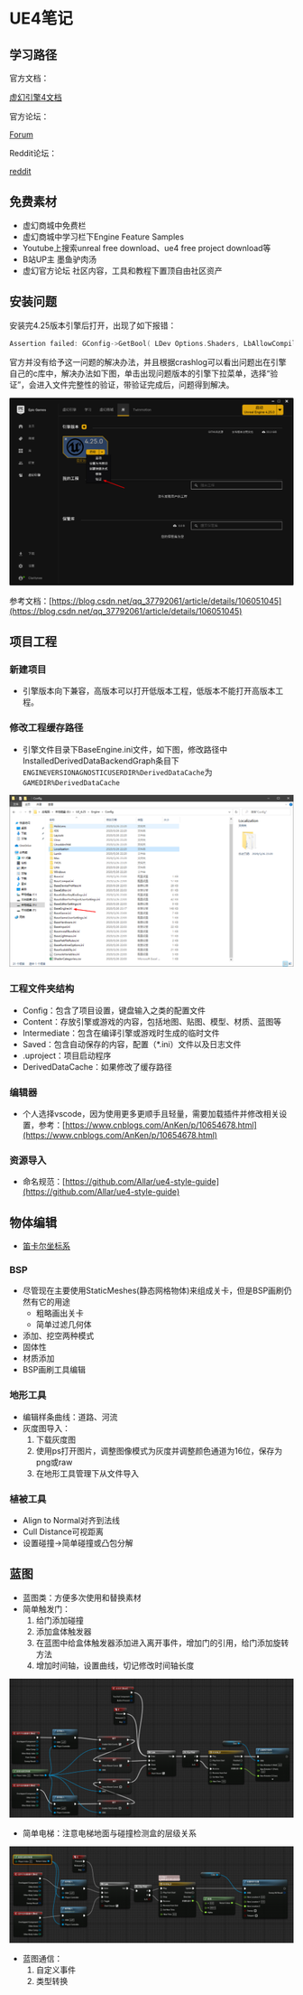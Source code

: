 # UE4笔记

## 学习路径

官方文档：

[虚幻引擎4文档](https://docs.unrealengine.com/zh-CN/index.html)

官方论坛：

[Forum](https://forums.unrealengine.com/)

Reddit论坛：

[reddit](https://www.reddit.com/)

## 免费素材

- 虚幻商城中免费栏
- 虚幻商城中学习栏下Engine Feature Samples
- Youtube上搜索unreal free download、ue4 free project download等
- B站UP主 墨鱼驴肉汤
- 虚幻官方论坛 社区内容，工具和教程下置顶自由社区资产

## 安装问题

安装完4.25版本引擎后打开，出现了如下报错：

```cpp
Assertion failed: GConfig->GetBool( LDev Options.Shaders, LbAllowCompilingThroughWorkers, bAllowCompilingThroughWorkers, GEngineIni ) [File:D:/Build/++UE4/Sync/Engine/Source/Runtime/Engine/Private/ShaderCompiler/ShaderCompiler.cpp]
```

官方并没有给予这一问题的解决办法，并且根据crashlog可以看出问题出在引擎自己的c库中，解决办法如下图，单击出现问题版本的引擎下拉菜单，选择“验证”，会进入文件完整性的验证，带验证完成后，问题得到解决。

![Untitled%20c5e118f52741420b960728d3f8db8548/Untitled.png](./MarkDownImg/Untitled.png)

参考文档：[https://blog.csdn.net/qq_37792061/article/details/106051045](https://blog.csdn.net/qq_37792061/article/details/106051045)

## 项目工程

### 新建项目

- 引擎版本向下兼容，高版本可以打开低版本工程，低版本不能打开高版本工程。

### 修改工程缓存路径

- 引擎文件目录下BaseEngine.ini文件，如下图，修改路径中InstalledDerivedDataBackendGraph条目下`ENGINEVERSIONAGNOSTICUSERDIR%DerivedDataCache`为`GAMEDIR%DerivedDataCache`

![Untitled%20c5e118f52741420b960728d3f8db8548/Untitled%201.png](./MarkDownImg/Untitled1.png)

### 工程文件夹结构

- Config：包含了项目设置，键盘输入之类的配置文件
- Content：存放引擎或游戏的内容，包括地图、贴图、模型、材质、蓝图等
- Intermediate：包含在编译引擎或游戏时生成的临时文件
- Saved：包含自动保存的内容，配置（*.ini）文件以及日志文件
- .uproject：项目启动程序
- DerivedDataCache：如果修改了缓存路径

### 编辑器

- 个人选择vscode，因为使用更多更顺手且轻量，需要加载插件并修改相关设置，参考：[https://www.cnblogs.com/AnKen/p/10654678.html](https://www.cnblogs.com/AnKen/p/10654678.html)

### 资源导入

- 命名规范：[https://github.com/Allar/ue4-style-guide](https://github.com/Allar/ue4-style-guide)

## 物体编辑

- [笛卡尔坐标系](https://baike.baidu.com/item/%E7%AC%9B%E5%8D%A1%E5%B0%94%E5%9D%90%E6%A0%87%E7%B3%BB/4522878?fr=aladdin)

### BSP

- 尽管现在主要使用StaticMeshes(静态网格物体)来组成关卡，但是BSP画刷仍然有它的用途
  - 粗略画出关卡
  - 简单过滤几何体
- 添加、挖空两种模式
- 固体性
- 材质添加
- BSP画刷工具编辑

### 地形工具

- 编辑样条曲线：道路、河流
- 灰度图导入：
    1. 下载灰度图
    2. 使用ps打开图片，调整图像模式为灰度并调整颜色通道为16位，保存为png或raw
    3. 在地形工具管理下从文件导入

### 植被工具

- Align to Normal对齐到法线
- Cull Distance可视距离
- 设置碰撞→简单碰撞或凸包分解

## 蓝图

- 蓝图类：方便多次使用和替换素材
- 简单触发门：
    1. 给门添加碰撞
    2. 添加盒体触发器
    3. 在蓝图中给盒体触发器添加进入离开事件，增加门的引用，给门添加旋转方法
    4. 增加时间轴，设置曲线，切记修改时间轴长度

![Untitled2.png](./MarkDownImg/Untitled2.png)

- 简单电梯：注意电梯地面与碰撞检测盒的层级关系

![Untitled3.png](./MarkDownImg/Untitled3.png)

- 蓝图通信：
    1. 自定义事件
    2. 类型转换

